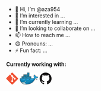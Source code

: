 - 👋 Hi, I’m @aza954
- 👀 I’m interested in ...
- 🌱 I’m currently learning ...
- 💞️ I’m looking to collaborate on ...
- 📫 How to reach me ...
- 😄 Pronouns: ...
- ⚡ Fun fact: ...

**Currently working with:**


<a href="https://git-scm.com/" title="Git"><img src="aza954-main/icons/git.png" /></a>
<a href="https://www.docker.com/" title="Docker"><img src="aza954-main/icons/docker.png" /></a>
<a href="https://github.com/" title="GitHub"><img src="aza954-main/icons/github.png" /></a>



